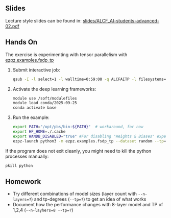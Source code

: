 
## Slides

Lecture style slides can be found in: [slides/ALCF_AI-students-advanced-02.pdf](slides/ALCF_AI-students-advanced-02.pdf)

## Hands On

The exercise is experimenting with tensor parallelism with [ezpz.examples.fsdp_tp](https://github.com/saforem2/ezpz/blob/main/src/ezpz/examples/fsdp_tp.py)


1. Submit interactive job:

    ```bash
    qsub -I -l select=1 -l walltime=0:59:00 -q ALCFAITP -l filesystems=home:eagle -A ALCFAITP
    ```

2. Activate the deep learning frameworks:

    ```bash
    module use /soft/modulefiles
    module load conda/2025-09-25
    conda activate base
    ```
3. Run the example:
    ```bash
    export PATH="/opt/pbs/bin:${PATH}"  # workaround, for now
    export HF_HOME=./.cache 
    export WANDB_DISABLED="true" #For disabling "Weights & Biases" experiment tracking
    ezpz-launch python3 -m ezpz.examples.fsdp_tp --dataset random --tp=4 #--n-layers=8
    ```

If the program does not exit cleanly, you might need to kill the python processes manually:

```bash
pkill python
```

## Homework

- Try different combinations of model sizes (layer count with ```--n-layers=?```) and tp-degrees (```--tp=?```) to get an idea of what works
- Document how the performance changes with 8-layer model and TP of 1,2,4 (```--n-layhers=8 --tp=?```)


